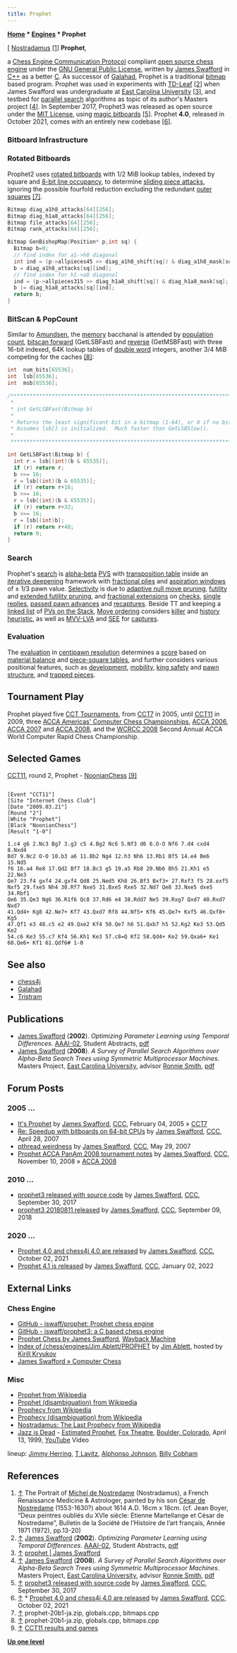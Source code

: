 ```yaml
---
title: Prophet
---
```

**[Home](Home "Home") \* [Engines](Engines "Engines") \* Prophet**



[ [Nostradamus](https://en.wikipedia.org/wiki/Nostradamus) <a id="cite-note-1" href="#cite-ref-1">[1]</a>
**Prophet**,  

a [Chess Engine Communication Protocol](Chess_Engine_Communication_Protocol "Chess Engine Communication Protocol") compliant [open source chess engine](Category:Open_Source "Category:Open Source") under the [GNU General Public License](Free_Software_Foundation#GPL "Free Software Foundation"), written by [James Swafford](James_Swafford "James Swafford") in [C++](Cpp "Cpp") as a better [C](C "C"). As successor of [Galahad](Galahad "Galahad"), Prophet is a traditional [bitmap](Bitboards "Bitboards") based program. Prophet was used in experiments with [TD-Leaf](Temporal_Difference_Learning#TDLeaf "Temporal Difference Learning") <a id="cite-note-2" href="#cite-ref-2">[2]</a> when James Swafford was undergraduate at [East Carolina University](https://en.wikipedia.org/wiki/East_Carolina_University) <a id="cite-note-3" href="#cite-ref-3">[3]</a>, and testbed for [parallel search](Parallel_Search "Parallel Search") algorithms as topic of its author's Masters project <a id="cite-note-4" href="#cite-ref-4">[4]</a>. In September 2017, Prophet3 was released as open source under the [MIT License](Massachusetts_Institute_of_Technology#License "Massachusetts Institute of Technology"), using [magic bitboards](Magic_Bitboards "Magic Bitboards") <a id="cite-note-5" href="#cite-ref-5">[5]</a>. Prophet **4.0**, released in October 2021, comes with an entirely new codebase <a id="cite-note-6" href="#cite-ref-6">[6]</a>.



### Bitboard Infrastructure


### Rotated Bitboards


Prophet2 uses [rotated bitboards](Rotated_Bitboards "Rotated Bitboards") with 1/2 MiB lookup tables, indexed by square and [8-bit line occupancy](Occupancy_of_any_Line "Occupancy of any Line"), to determine [sliding piece attacks](Sliding_Piece_Attacks "Sliding Piece Attacks"), ignoring the possible fourfold reduction excluding the redundant [outer squares](First_Rank_Attacks#TheOuterSquares "First Rank Attacks") <a id="cite-note-7" href="#cite-ref-7">[7]</a>. 




```C++
Bitmap diag_a1h8_attacks[64][256];
Bitmap diag_h1a8_attacks[64][256];
Bitmap file_attacks[64][256];
Bitmap rank_attacks[64][256];

Bitmap GenBishopMap(Position* p,int sq) {
  Bitmap b=0;
  // find index for a1->h8 diagonal
  int ind = (p->allpieces45 >> diag_a1h8_shift[sq]) & diag_a1h8_mask[sq];
  b = diag_a1h8_attacks[sq][ind];
  // find index for h1->a8 diagonal
  ind = (p->allpieces315 >> diag_h1a8_shift[sq]) & diag_h1a8_mask[sq];
  b |= diag_h1a8_attacks[sq][ind];
  return b;	
}

```





### BitScan & PopCount


Similar to [Amundsen](Amundsen#BitScan "Amundsen"), the [memory](Memory "Memory") bacchanal is attended by [population count](Population_Count "Population Count"), [bitscan forward](BitScan#Bitscanforward "BitScan") (GetLSBFast) and [reverse](BitScan#Bitscanreverse "BitScan") (GetMSBFast) with three 16-bit indexed, 64K lookup tables of [double word](Double_Word "Double Word") integers, another 3/4 MiB competing for the caches <a id="cite-note-8" href="#cite-ref-8">[8]</a>:




```C++
int  num_bits[65536];
int  lsb[65536];
int  msb[65536];

/*****************************************************************************
 *                                                                           *
 * int GetLSBFast(Bitmap b)                                                  *
 *                                                                           *
 * Returns the least significant bit in a bitmap (1-64), or 0 if no bit set. *
 * Assumes lsb[] is initialized.  Much faster than GetLSBSlow().             *
 *                                                                           *
 *****************************************************************************/

int GetLSBFast(Bitmap b) {
  int r = lsb[(int)(b & 65535)];
  if (r) return r;
  b >>= 16;
  r = lsb[(int)(b & 65535)];
  if (r) return r+16;
  b >>= 16;
  r = lsb[(int)(b & 65535)];
  if (r) return r+32;
  b >>= 16;
  r = lsb[(int)b];
  if (r) return r+48;
  return 0;
}

```

### Search


Prophet's [search](Search "Search") is [alpha-beta](Alpha-Beta "Alpha-Beta") [PVS](Principal_Variation_Search "Principal Variation Search") with [transposition table](Transposition_Table "Transposition Table") inside an [iterative deepening](Iterative_Deepening "Iterative Deepening") framework with [fractional plies](Depth#FractionalPlies "Depth") and [aspiration windows](Aspiration_Windows "Aspiration Windows") of ± 1/3 pawn value. [Selectivity](Selectivity "Selectivity") is due to [adaptive null move pruning](Null_Move_Pruning#AdaptiveNullMovePruning "Null Move Pruning"), [futility](Futility_Pruning "Futility Pruning") and [extended futility pruning](Futility_Pruning#Extendedfutilitypruning "Futility Pruning"), and [fractional extensions](Extensions#FractionalExtensions "Extensions") on [checks](Check_Extensions "Check Extensions"), [single replies](One_Reply_Extensions "One Reply Extensions"), [passed pawn advances](Passed_Pawn_Extensions "Passed Pawn Extensions") and [recaptures](Recapture_Extensions "Recapture Extensions"). Beside TT and keeping a [linked list](Linked_List "Linked List") of [PVs on the Stack](Triangular_PV-Table#LinkedListontheStack "Triangular PV-Table"), [Move ordering](Move_Ordering "Move Ordering") considers [killer](Killer_Heuristic "Killer Heuristic") and [history heuristic](History_Heuristic "History Heuristic"), as well as [MVV-LVA](MVV-LVA "MVV-LVA") and [SEE](Static_Exchange_Evaluation "Static Exchange Evaluation") for [captures](Captures "Captures").



### Evaluation


The [evaluation](Evaluation "Evaluation") in [centipawn resolution](Centipawns "Centipawns") determines a [score](Score "Score") based on [material balance](Material "Material") and [piece-square tables](Piece-Square_Tables "Piece-Square Tables"), and further considers various positional features, such as [development](Development "Development"), [mobility](Mobility "Mobility"), [king safety](King_Safety "King Safety") and [pawn structure](Pawn_Structure "Pawn Structure"), and [trapped pieces](Trapped_Pieces "Trapped Pieces"). 



## Tournament Play


Prophet played five [CCT Tournaments](CCT_Tournaments "CCT Tournaments"), from [CCT7](CCT7 "CCT7") in 2005, until [CCT11](CCT11 "CCT11") in 2009, three [ACCA Americas' Computer Chess Championships](ACCA_Americas%27_Computer_Chess_Championship "ACCA Americas' Computer Chess Championship"), [ACCA 2006](ACCA_2006 "ACCA 2006"), [ACCA 2007](ACCA_2007 "ACCA 2007") and [ACCA 2008](ACCA_2008 "ACCA 2008"), and the [WCRCC 2008](WCRCC_2008 "WCRCC 2008") Second Annual ACCA World Computer Rapid Chess Championship.



## Selected Games


[CCT11](CCT11 "CCT11"), round 2, Prophet - [NoonianChess](NoonianChess "NoonianChess") <a id="cite-note-9" href="#cite-ref-9">[9]</a>




```

[Event "CCT11"]
[Site "Internet Chess Club"]
[Date "2009.03.21"]
[Round "2"]
[White "Prophet"]
[Black "NoonianChess"]
[Result "1-0"]

1.c4 g6 2.Nc3 Bg7 3.g3 c5 4.Bg2 Nc6 5.Nf3 d6 6.O-O Nf6 7.d4 cxd4 8.Nxd4 
Bd7 9.Nc2 O-O 10.b3 a6 11.Bb2 Ng4 12.h3 Nh6 13.Rb1 Bf5 14.e4 Be6 15.Nd5 
f6 16.a4 Re8 17.Qd2 Bf7 18.Bc3 g5 19.a5 Rb8 20.Nb6 Bh5 21.Kh1 e5 22.Ne3 
Qe7 23.f4 gxf4 24.gxf4 Qd8 25.Ned5 Kh8 26.Bf3 Bxf3+ 27.Rxf3 f5 28.exf5 
Nxf5 29.fxe5 Nh4 30.Rf7 Nxe5 31.Bxe5 Rxe5 32.Nd7 Qe8 33.Nxe5 dxe5 34.Rbf1
Qe6 35.Qe3 Ng6 36.R1f6 Qc8 37.Rd6 e4 38.Rdd7 Ne5 39.Rxg7 Qxd7 40.Rxd7 Nxd7 
41.Qd4+ Kg8 42.Ne7+ Kf7 43.Qxd7 Rf8 44.Nf5+ Kf6 45.Qe7+ Kxf5 46.Qxf8+ Kg5 
47.Qf1 e3 48.c5 e2 49.Qxe2 Kf4 50.Qe7 h6 51.Qxb7 h5 52.Kg2 Ke3 53.Qd5 Ke2 
54.c6 Ke3 55.c7 Kf4 56.Kh1 Ke3 57.c8=Q Kf2 58.Qd4+ Ke2 59.Qxa6+ Ke1 
60.Qe6+ Kf1 61.Qdf6# 1-0

```

## See also


* [chess4j](Chess4j "Chess4j")
* [Galahad](Galahad "Galahad")
* [Tristram](Tristram "Tristram")


## Publications


* [James Swafford](James_Swafford "James Swafford") (**2002**). *Optimizing Parameter Learning using Temporal Differences*. [AAAI-02](http://www.aaai.org/Conferences/AAAI/aaai02.php), Student Abstracts, [pdf](http://www.jamesswafford.com/wp-content/uploads/2015/02/AAAI02-150.pdf)
* [James Swafford](James_Swafford "James Swafford") (**2008**). *A Survey of Parallel Search Algorithms over Alpha-Beta Search Trees using Symmetric Multiprocessor Machines*. Masters Project, [East Carolina University](https://en.wikipedia.org/wiki/East_Carolina_University), advisor [Ronnie Smith](http://www.cs.ecu.edu/rws/), [pdf](http://www.jamesswafford.com/wp-content/uploads/2015/02/jfs-masters.pdf)


## Forum Posts


### 2005 ...


* [It's Prophet](https://www.stmintz.com/ccc/index.php?id=409524) by [James Swafford](James_Swafford "James Swafford"), [CCC](CCC "CCC"), February 04, 2005 » [CCT7](CCT7 "CCT7")
* [Re: Speedup with bitboards on 64-bit CPUs](http://www.talkchess.com/forum/viewtopic.php?t=13426&start=10) by [James Swafford](James_Swafford "James Swafford"), [CCC](CCC "CCC"), April 28, 2007
* [pthread weirdness](http://www.talkchess.com/forum/viewtopic.php?t=14114) by [James Swafford](James_Swafford "James Swafford"), [CCC](CCC "CCC"), May 29, 2007
* [Prophet ACCA PanAm 2008 tournament notes](http://www.talkchess.com/forum/viewtopic.php?t=24808) by [James Swafford](James_Swafford "James Swafford"), [CCC](CCC "CCC"), November 10, 2008 » [ACCA 2008](ACCA_2008 "ACCA 2008")


### 2010 ...


* [prophet3 released with source code](http://www.talkchess.com/forum/viewtopic.php?t=65345) by [James Swafford](James_Swafford "James Swafford"), [CCC](CCC "CCC"), September 30, 2017
* [prophet3 20180811 released](http://www.talkchess.com/forum3/viewtopic.php?f=2&t=68401) by [James Swafford](James_Swafford "James Swafford"), [CCC](CCC "CCC"), September 09, 2018


### 2020 ...


* [Prophet 4.0 and chess4j 4.0 are released](https://www.talkchess.com/forum3/viewtopic.php?f=2&t=78314) by [James Swafford](James_Swafford "James Swafford"), [CCC](CCC "CCC"), October 02, 2021
* [Prophet 4.1 is released](https://www.talkchess.com/forum3/viewtopic.php?f=2&t=79035) by [James Swafford](James_Swafford "James Swafford"), [CCC](CCC "CCC"), January 02, 2022


## External Links


### Chess Engine


* [GitHub - jswaff/prophet: Prophet chess engine](https://github.com/jswaff/prophet)
* [GitHub - jswaff/prophet3: a C based chess engine](https://github.com/jswaff/prophet3)
* [Prophet Chess by James Swafford](http://web.archive.org/web/20090627211250/http://chessprogramming.org/prophet/), [Wayback Machine](https://en.wikipedia.org/wiki/Wayback_Machine)
* [Index of /chess/engines/Jim Ablett/PROPHET](http://kirr.homeunix.org/chess/engines/Jim%20Ablett/PROPHET/) by [Jim Ablett](Jim_Ablett "Jim Ablett"), hosted by [Kirill Kryukov](Kirill_Kryukov "Kirill Kryukov")
* [James Swafford » Computer Chess](http://www.jamesswafford.com/category/computer-chess/)


### Misc


* [Prophet from Wikipedia](https://en.wikipedia.org/wiki/Prophet)
* [Prophet (disambiguation) from Wikipedia](https://en.wikipedia.org/wiki/Prophet_%28disambiguation%29)
* [Prophecy from Wikipedia](https://en.wikipedia.org/wiki/Prophecy)
* [Prophecy (disambiguation) from Wikipedia](https://en.wikipedia.org/wiki/Prophecy_%28disambiguation%29)
* [Nostradamus: The Last Prophecy from Wikipedia](https://en.wikipedia.org/wiki/Nostradamus:_The_Last_Prophecy)
* [Jazz is Dead](https://en.wikipedia.org/wiki/Jazz_Is_Dead) - [Estimated Prophet](https://en.wikipedia.org/wiki/Terrapin_Station), [Fox Theatre](https://en.wikipedia.org/wiki/Fox_Theatre_(Boulder,_Colorado)), [Boulder, Colorado](https://en.wikipedia.org/wiki/Boulder,_Colorado), April 13, 1999, [YouTube](https://en.wikipedia.org/wiki/YouTube) Video


 lineup: [Jimmy Herring](https://en.wikipedia.org/wiki/Jimmy_Herring), [T Lavitz](https://en.wikipedia.org/wiki/T_Lavitz), [Alphonso Johnson](Category:Alphonso_Johnson "Category:Alphonso Johnson"), [Billy Cobham](Category:Billy_Cobham "Category:Billy Cobham")
 
## References


1. <a id="cite-ref-1" href="#cite-note-1">↑</a> The Portrait of [Michel de Nostredame](https://en.wikipedia.org/wiki/Nostradamus) (Nostradamus), a French Renaissance Medicine & Astrologer, painted by his son [César de Nostredame](https://fr.wikipedia.org/wiki/C%C3%A9sar_de_Nostredame) (1553-1630?) about 1614 A.D. 16cm x 18cm. (cf. Jean Boyer, “Deux peintres oubliés du XVIe siècle: Etienne Martellange et César de Nostredame”, Bulletin de la Société de l’Histoire de l’art français, Année 1971 (1972), pp.13-20)
2. <a id="cite-ref-2" href="#cite-note-2">↑</a>  [James Swafford](James_Swafford "James Swafford") (**2002**). *Optimizing Parameter Learning using Temporal Differences*. [AAAI-02](http://www.aaai.org/Conferences/AAAI/aaai02.php), Student Abstracts, [pdf](http://www.jamesswafford.com/wp-content/uploads/2015/02/AAAI02-150.pdf)
3. <a id="cite-ref-3" href="#cite-note-3">↑</a> [prophet | James Swafford](http://www.jamesswafford.com/prophet/)
4. <a id="cite-ref-4" href="#cite-note-4">↑</a> [James Swafford](James_Swafford "James Swafford") (**2008**). *A Survey of Parallel Search Algorithms over Alpha-Beta Search Trees using Symmetric Multiprocessor Machines*. Masters Project, [East Carolina University](https://en.wikipedia.org/wiki/East_Carolina_University), advisor [Ronnie Smith](http://www.cs.ecu.edu/rws/), [pdf](http://www.jamesswafford.com/wp-content/uploads/2015/02/jfs-masters.pdf)
5. <a id="cite-ref-5" href="#cite-note-5">↑</a> [prophet3 released with source code](http://www.talkchess.com/forum/viewtopic.php?t=65345) by [James Swafford](James_Swafford "James Swafford"), [CCC](CCC "CCC"), September 30, 2017
6. <a id="cite-ref-6" href="#cite-note-6">↑</a> \* [Prophet 4.0 and chess4j 4.0 are released](https://www.talkchess.com/forum3/viewtopic.php?f=2&t=78314) by [James Swafford](James_Swafford "James Swafford"), [CCC](CCC "CCC"), October 02, 2021
7. <a id="cite-ref-7" href="#cite-note-7">↑</a> prophet-20b1-ja.zip, globals.cpp, bitmaps.cpp
8. <a id="cite-ref-8" href="#cite-note-8">↑</a> prophet-20b1-ja.zip, globals.cpp, bitmaps.cpp
9. <a id="cite-ref-9" href="#cite-note-9">↑</a> [CCT11 results and games](https://cctchess.com/previous-events/cct-11/results/)

**[Up one level](Engines "Engines")**







 
